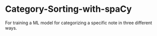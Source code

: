 # Category-Sorting-with-spaCy
For training a ML model for categorizing a specific note in three different ways.
